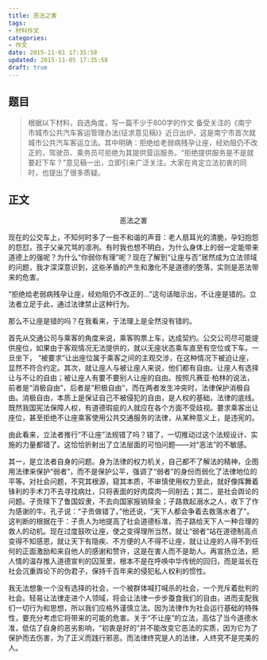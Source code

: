 ```yaml
---
title: 恶法之害
tags:
- 材料作文
categories:
- 作文
date: 2015-11-01 17:35:58
updated: 2015-11-05 17:35:58
draft: true
---
```

## 题目

>根据以下材料，自选角度，写一篇不少于800字的作文
>备受关注的《南宁市城市公共汽车客运管理办法(征求意见稿)》近日出炉，这是南宁市首次就城市公共汽车客运立法。其中明确：拒绝给老弱病残孕让座，经劝阻仍不改正的，驾驶员、乘务员可拒绝为其提供营运服务。“拒绝提供服务是不是就要赶下车？”意见稿一出，立即引来广泛关注。大家在肯定立法初衷的同时，也提出了很多质疑。 <!--more-->

## 正文

<center>恶法之害</center>

现在的公交车上，不知何时多了一些不和谐的声音：老人扇耳光的清脆，孕妇抱怨的怨怼，孩子父亲咒骂的凛冽。有时我也想不明白，为什么身体上的弱一定能带来道德上的强呢？为什么“你弱你有理”呢？现在了解到“让座与否”居然成为立法领域的问题，我才深深意识到，这些矛盾的产生和激化不是道德的堕落，实则是恶法带来的危害。

“拒绝给老弱病残孕让座，经劝阻仍不改正的…”这句话暗示出，不让座是错的。立法者立足于此，通过法律禁止这种行为。

那么不让座是错的吗？在我看来，于法理上是全然没有错的。

首先从交通公司与乘客的角度来说，乘客购票上车，达成契约。公交公司尽可能提供座位，如果由于客观情况无法提供的，就以无座状态乘车直至有空位或下车。一旦坐下， “被要求”让出座位属于乘客之间的主观交涉，在这种情况下被迫让座，显然不符合约定。其次，就让座人与被让座人来说，他们都有自由。让座人有选择让与不让的自由；被让座人有要不要别人让座的自由。按照凡赛亚·柏林的说法，前者是“消极自由”，后者是“积极自由”，而在两者发生冲突时，法律保护消极自由。消极自由，本质上是保证自己不被侵犯的自由，是人权的基础，法律的底线。既然我国宪法保障人权，有道德瑕疵的人就应在各个方面不受歧视。要求乘客出让座位，甚至拒绝不让座乘客使用公共交通服务的法律，从某种意义上，是违宪的。

由此看来，立法者推行“不让座”法规错了吗？错了，一切推动过这个法规设计、实施的力量都错了。这恰恰折射出了立法层面的可怕问题——对“恶法”的不敏感。

其一，是立法者自身的问题。身为法律的权力机关，自己都不了解法的精神，企图用法律来保护“弱者”，而不是保护公平，强调了“弱者”的身份而弱化了法律地位的平等。对社会问题，不究其根源，窥其本质，不审慎使用权力至此，就好像挥舞着锋利的手术刀不去寻找病灶，只将表面的好肉腐肉一同削去；其二，是社会舆论的问题。子贡赎下了鲁国奴隶，不去向国家报销赎金；子路救起溺水之人，收下了作为感谢的牛。孔子说：“子贡做错了。”他还说，“天下人都会争着去救落水者了”。这判断的根据在于：子贡人为地提高了社会道德标准，而子路给天下人一种合理的救人的动机。现在过度鼓吹让座，使之变得理所当然，就让“弱者”站在道德制高点变得不知感恩，就让天下有隐疾、不方便的人不得不让座，就让让座的人得不到任何的正面激励和来自他人的感谢和赞许，这是在害人而不是助人。再宣扬立法，把人情的温存推入道德宣判的囚笼里，根本不是在呼唤中华传统的回归，而是滋长在社会沉重舆论下的伪君子，保持千百年来的侵犯私人权利的惯性。

我无法想象一个没有选择的社会，一个被群体喊打喊杀的社会，一个充斥着批判的社会。轻易让法律走进个人领域，将会让法律一步步蚕食我们的自由，进而支配我们一切行为和思想，所以我们应格外谨慎立法。因为法律作为社会运行基础的特殊性，要充分考虑它将带来的可能的危害。关于“不让座”的立法，高估了当今道德水准，低估了自身的恶劣影响，“初衷是好的”并不能改变它恶法的实质，因为它为了保护而去伤害，为了正义而践行邪恶。而法律终究是人的法律，人终究不是完美的人。
